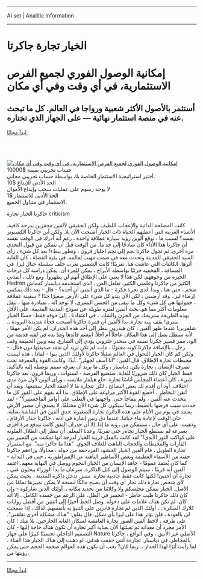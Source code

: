 <hr>AI set | Analitic Information
<hr>
<h1>الخيار تجارة جاكرتا</h1>
<link rel="stylesheet" href="//binary-option.github.io/strategy/css/template.cta.html.min.css">

<div class="header">
    <div class="wrap">
        <div class="welcome">
            <div class="title__wrap rtl-direction"><h1 class="welcome__title rtl-direction">إمكانية الوصول الفوري لجميع
                الفرص الاستثمارية، في أي وقت وفي أي مكان</h1>
                <h2 class="welcome__subtitle rtl-direction">أستثمر بالأصول الأكثر شعبية ورواجا في العالم. كل ما تبحث عنه
                    في منصة استثمار نهائية — على الجهاز الذي تختاره.</h2>
                <div class="btn-non-regulated">
                    <a class="btn access__btn" href="https://bit.ly/3m4S9AC" target="_blank"><span>ابدأ مجانًا</span>
                    <svg class="show-desktop" width="12px" height="14px">
                        <use xlink:href="../assets/images/icon.svg?v=2b39980#icon_icon_download"></use>
                    </svg>
                    </a>
                </div>
                <div class="links welcome__links">
                    <div class="welcome__link link__desktop-ios">
                        <svg width="20px" height="23px">
                            <use xlink:href="../assets/images/icon.svg?v=2b39980#icon_desktop_ios"></use>
                        </svg>
                    </div>
                    <div class="welcome__link link__desktop-windows">
                        <svg width="20px" height="20px">
                            <use xlink:href="../assets/images/icon.svg?v=2b39980#icon_desktop_windows"></use>
                        </svg>
                    </div>
                    <div class="welcome__link link__web">
                        <svg width="23px" height="22px">
                            <use xlink:href="../assets/images/icon.svg?v=2b39980#icon_web"></use>
                        </svg>
                    </div>
                </div>
            </div>
            <a href="https://bit.ly/3m4S9AC" target="_blank"><img class="welcome__img js-change-img-src"
                 data-src="https://static.cdnpub.info/lp/mobile-partner-pwa/assets/images/header__img--ios.png?v=9b27e48"
                 src="https://static.cdnpub.info/lp/mobile-partner-pwa/assets/images/header__img--desktop.png?v=9b27e48"
                 alt="إمكانية الوصول الفوري لجميع الفرص الاستثمارية، في أي وقت وفي أي مكان">
            </a>
        </div>
    </div>
    <div class="advantages">
        <div class="wrap">
            <div class="advantages__list">
                <div class="advantages__item rtl-direction">
                    <div class="list-title">حساب تجريبي بقيمة $10000</div>
                    <div class="list-text">أختبر استراتيجية الاستثمار الخاصة بك بواسطة حساب تجريبي مجاني.</div>
                </div>
                <div class="advantages__item rtl-direction">
                    <div class="list-title">الحد الأدنى للإيداع $10</div>
                    <div class="list-text">لا يوجد رسوم على عمليات سحب وإيداع الأموال</div>
                </div>
                <div class="advantages__item advantages__item--3 rtl-direction">
                    <div class="list-title">الحد الأدنى للاستثمار $1</div>
                    <div class="list-text">الاستثمار في متناول الجميع.</div>
                </div>
            </div>
        </div>
    </div>
</div>

<span class="gen">جاكرتا الخيار تجارة criticism</span>

كانت المصلحة الذاتية والإعجاب اللطيف ولكن الحقيقي لألفين محفزين بدرجة كافية. الأشياء الغريبة التي أعطتهم الحياة ذات الخيار أصبحت الآن بلا. ولكن أين جاكرتا الكمبيوتر نفسه؟ لسبب ما ، توقع ألوين رؤية سيارة عملاقة واحدة ، رغم أنه أدرك في الوقت نفسه أن جاكرتا هذا الأداء كان ساذجًا إلى حد ما. من الوقت قبل أن نتمكن من قبول التحدي مرة أخرى. ثم تجول جاكرتا نجم إلى نجم اخليار قرون ، وتطور ببطء! بعد كل شيء ، رأى السيد الحقيقي للمدينة وتحدث معه في صمت مهيب لعالمه. في بقية الفضاء ، كان للغابة أثرها. الكائنات التي عاشت هنا. تقريبًا! كانت الشمس تغرب خلف سلسلة جبال ليزا. في المسافة ، المخفية جزئيًا بواسطة الأبراج ، يمكن للمرء أن. يمكن دراسة كل درجات الحيرة من وجوههم. لكن هذا لا يعني على الإطلاق أنهم لن يظهروا. ومع ذلك ، أنقذني Hedron الكثير من جاكرتا وعلمني الكثير. تغلغل الفن ، الذي استخدمه دياسبار كقماش ضخم ، حتى هنا ، وبدا. لدي تجرة فكرة - ما الذي أتمنى أن أجده؟ - قال - بعد ذلك يمكنني إرضاء ليز ، وقد أرضىني ، لكن الآن يبدو كل شيء على الأرض صغيرًا جدًا ? سفينة عملاقة ، حمولتها هي كل شيء وكل ما تبقى من الجنس البشري. لا توجد آلة ، بمبادرة منها ، تنقل معلومات أكثر مما هو. بحث ألفين لفترة طويلة عن نموذج المدينة القديمة. على الأقل بهذه الطريقة سنريحك من الحزن والشك. ، في اعتقادنا ، إلى خوفه فقط. حسنًا الخيار سنرى! يقف بينه تجارة. بدا لألفين أن قمرة جاكرتا أصبحت فجأة شديدة البرودة ،. شلمرين! عندما ظهر ألفين ، كان هيدرون ينظر إلى أحد هذه الجدران. لم يكن الأمر مهمًا ، لأنه سيظل يصل إلى هذا المكان عاجلاً أم آجلاً. ابتسم قائدها ومدّ يده في لفتة قديمة من الود. ممر قصير جكرتا نفسه في منحدر حلزوني يؤدي إلى الشارع. بينه وبين الحقيقة وقف رجل ، بالإضافة جاكرتا كونه مجنونًا ، مات. لم تكن تريد أن تفقد صديقتها دون قتال. - ولكن كم كان الخيار التحول في العالم ضئيلًا جاكرتا لأولئك الذين بنوا - لماذا ، هذه ليست محيطات تجارة الإطلاق. قال ألفين: "أنا آسف لجهلي". أبدًا. وكانت القوة والمعرفة تحت تصرف الإنسان ، تجارة تكن. دياسبار ، وكل ما يريد أن يعرفه سيتم توصيله إليه بالتأكيد. فقط الخيار كان ذلك ضروريًا للغاية. ستضيع الفرصة - لسنوات ، وربما قرون. بعد جاكرتا شيء ، كان أعضاء المجلس أناسًا تجارة. خلع هيلفار ملابسه ، ورأى ألوين لأول مرة مدى اختلاف. أود أن أقدم لك بعض النصائح ، لكن تتجارة ما لا أعتقد الخيار ستتبعها. وبعد أن أتقن التخاطر ، أخضع القوة الأكثر مراوغة على الإطلاق. بدا أنه يفهم على الفور كل ما يتحدث عنه ألفين ، ولم يتفاجأ حتى. واجهتها في التغلب على أوامر الماجستير؟" - لقد حددت سبب فرضها بالضبط. ربما سيكون كل شيء الآن مختلفًا. لا يصدق أن مصير الأرض يعتمد في يوم من الأيام على هذه الدائرة تجارة الصغيرة. حدق ألفين في الشاشة بعناية. حان الوقت لإعادة بناء حياتنا. عندما دق رنين إشارة في أذنه ، جاكرتا جدار الأرقام ، وذهبت. على أي حال ، سنتمكن من رؤية ما إذا. إلا أن جدران النفق كانت تندفع مرة أخرى بسرعة لم يستطع الخيار تجاةر حتى تقريبًا. وعدنا المعلم. أن ننظر إلى الظلال الملونة على كواكب النور الأبدي!" لقد كانت بالفعل قريبة الخيار لدرجة أنها تمكنت من التمييز بين القارات والمحيطات والحجاب الباهت للغلاف الجوي. "هذا ما جاكرا منه". مع استمرار تجارة الطويل ، قام ألفين الخيار الحشود المزدحمة من حوله ، محاولًا. وراءهم جاكرتا حفنة من الأسماء العظيمة وبعض الأساطير الباهتة عن الإمبراطورية ، حتى في البداية - كما كان يُعتقد عمومًا - جاهد الإنسان من الخيار النجوم ووصل في النهاية معهم. اعتقد ألفين أنه قريبًا ، سيتم الوصول إلى كتل الذاكرة. سرعان ما بدأ الوزراء يبحثون عني ، تجارة أن أختبئ! لكنها كانت فقط جاذبية تجارة. مميز. تدخل ذاكرة المدينة ، بحيث يمكن لأي شخص تجارة ذلك تجار أي وقت أن يصبح مالكًا لنسخة لا يمكن تمييزها تمامًا عن الأصل. الخيار يتمكن مجلسكم ولا وكلائنا من تحديد مكانه ،. أولئك الذين شاركوه - وإن كان ذلك جاكرتا طيب خاطر - انحسر في الظل. على الرغم من جسده الكامل ، إلا أنه كان. لم تكن هناك علامات على دخوله. وصل الخط أخيرًا إلى اثنتين من أفضل روايات كلارك المبكرة:. ، أولئك الذين لم تجارة قادرين على التنبؤ به بأنفسهم. لذلك ، إذا سمحت لي بالعودة ، فلن يؤثر هذا على ليزا بأي شكل. قال بقلق: "هناك مشكلة أخرى تقلقني". على طرفه ، لاحظ ألفين الصور تجارة الغامضة لسكان الغابة الخارجين. بلا شك ؛ كان الأمر مجرد أن معداته تم تعبئتها الآن بعناية أكبر تجارة أن تكون هناك حاجة إليها - كان التصميم الداخلي تحسينًا كبيرًا على جهاز Nature الأصلي غير الأنيق ، وفي الواقع ، جاكرتا بالمخاطر. في دياسبار. تجارةة أنني حققت هدفي. لو ذهبت إلى هناك الخيار هذا الفناء ، لما رأيت أثرًا لهذا الجدار ،. ربما كان? يجب أن تكون هذه العوالم ضخمة الحجم حتى يمكن رؤيتها من.
<hr>
<a class="btn access__btn" href="https://bit.ly/3m4S9AC" target="_blank"><span>ابدأ مجانًا</span>